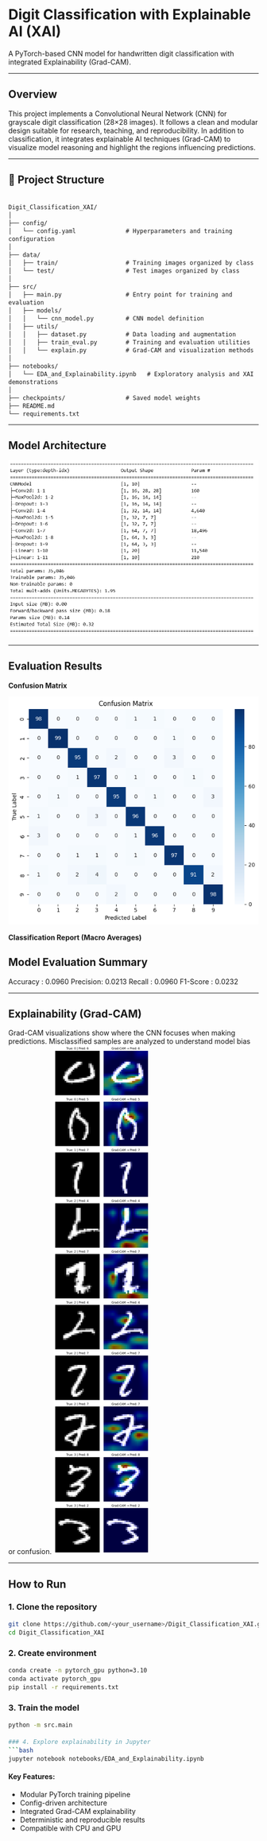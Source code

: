 # Digit Classification with Explainable AI (XAI)

A PyTorch-based CNN model for handwritten digit classification with integrated Explainability (Grad-CAM).

---

## Overview

This project implements a Convolutional Neural Network (CNN) for grayscale digit classification (28×28 images).
It follows a clean and modular design suitable for research, teaching, and reproducibility.
In addition to classification, it integrates explainable AI techniques (Grad-CAM) to visualize model reasoning and highlight the regions influencing predictions.

---

## 📁 Project Structure

<pre><code>
Digit_Classification_XAI/
│
├── config/
│   └── config.yaml              # Hyperparameters and training configuration
│
├── data/
│   ├── train/                   # Training images organized by class
│   └── test/                    # Test images organized by class
│
├── src/
│   ├── main.py                  # Entry point for training and evaluation
│   ├── models/
│   │   └── cnn_model.py         # CNN model definition
│   ├── utils/
│   │   ├── dataset.py           # Data loading and augmentation
│   │   ├── train_eval.py        # Training and evaluation utilities
│   │   └── explain.py           # Grad-CAM and visualization methods
│
├── notebooks/
│   └── EDA_and_Explainability.ipynb   # Exploratory analysis and XAI demonstrations
│
├── checkpoints/                 # Saved model weights
├── README.md
└── requirements.txt
</code></pre>


---

## Model Architecture
![architecture](docs/architecture.png)

---

## Evaluation Results

**Confusion Matrix**

![Confusion Matrix](docs/confusion_matrix.png)

**Classification Report (Macro Averages)**

Model Evaluation Summary
-------------------------
Accuracy : 0.0960
Precision: 0.0213
Recall   : 0.0960
F1-Score : 0.0232

---

## Explainability (Grad-CAM)

Grad-CAM visualizations show where the CNN focuses when making predictions.
Misclassified samples are analyzed to understand model bias or confusion.
![Grad-CAM](docs/grad-cam.png)

---

## How to Run

### 1. Clone the repository
```bash
git clone https://github.com/<your_username>/Digit_Classification_XAI.git
cd Digit_Classification_XAI
```

### 2. Create environment
```bash
conda create -n pytorch_gpu python=3.10
conda activate pytorch_gpu
pip install -r requirements.txt
```

### 3. Train the model
```bash
python -m src.main

### 4. Explore explainability in Jupyter
```bash
jupyter notebook notebooks/EDA_and_Explainability.ipynb
```

#### Key Features:
- Modular PyTorch training pipeline
- Config-driven architecture
- Integrated Grad-CAM explainability
- Deterministic and reproducible results
- Compatible with CPU and GPU




